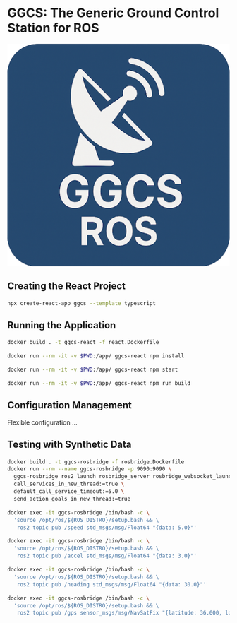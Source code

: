 # GGCS: The Generic Ground Control Station for ROS

![Logo](./public/logo512.png)

## Creating the React Project

```bash
npx create-react-app ggcs --template typescript
```

## Running the Application

```bash
docker build . -t ggcs-react -f react.Dockerfile
```

```bash
docker run --rm -it -v $PWD:/app/ ggcs-react npm install
```

```bash
docker run --rm -it -v $PWD:/app/ ggcs-react npm start
```

```bash
docker run --rm -it -v $PWD:/app/ ggcs-react npm run build
```

## Configuration Management

Flexible configuration ...

## Testing with Synthetic Data

```bash
docker build . -t ggcs-rosbridge -f rosbridge.Dockerfile
docker run --rm --name ggcs-rosbridge -p 9090:9090 \
  ggcs-rosbridge ros2 launch rosbridge_server rosbridge_websocket_launch.xml \
  call_services_in_new_thread:=true \
  default_call_service_timeout:=5.0 \
  send_action_goals_in_new_thread:=true
```

```bash
docker exec -it ggcs-rosbridge /bin/bash -c \
  'source /opt/ros/${ROS_DISTRO}/setup.bash && \
   ros2 topic pub /speed std_msgs/msg/Float64 "{data: 5.0}"'
```

```bash
docker exec -it ggcs-rosbridge /bin/bash -c \
  'source /opt/ros/${ROS_DISTRO}/setup.bash && \
   ros2 topic pub /accel std_msgs/msg/Float64 "{data: 3.0}"'
```

```bash
docker exec -it ggcs-rosbridge /bin/bash -c \
  'source /opt/ros/${ROS_DISTRO}/setup.bash && \
   ros2 topic pub /heading std_msgs/msg/Float64 "{data: 30.0}"'
```

```bash
docker exec -it ggcs-rosbridge /bin/bash -c \
  'source /opt/ros/${ROS_DISTRO}/setup.bash && \
   ros2 topic pub /gps sensor_msgs/msg/NavSatFix "{latitude: 36.000, longitude: 42.000}"'
```
